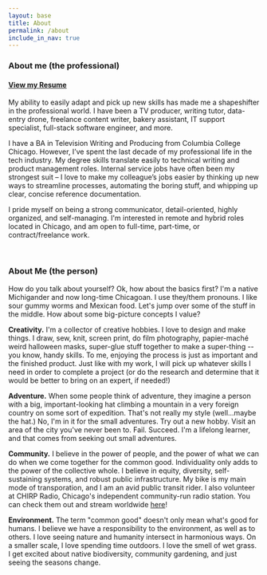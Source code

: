 ```yaml
---
layout: base
title: About
permalink: /about
include_in_nav: true
---
```


<div class="post-content" markdown=1>
<div class="content" markdown=1>

### About me (the professional)

<h4><a class="resume" href="img/Charlie_Smith_Base_Resume.pdf" data-fancybox="gallery">View my Resume</a></h4>

My ability to easily adapt and pick up new skills has made me a shapeshifter in the professional world. I have been a TV producer, writing tutor, data-entry drone, freelance content writer, bakery assistant, IT support specialist, full-stack software engineer, and more.

I have a BA in Television Writing and Producing from Columbia College Chicago. However, I’ve spent the last decade of my professional life in the tech industry. My degree skills translate easily to technical writing and product management roles. Internal service jobs have often been my strongest suit – I love to make my colleague’s jobs easier by thinking up new ways to streamline processes, automating the boring stuff, and whipping up clear, concise reference documentation.

I pride myself on being a strong communicator, detail-oriented, highly organized, and self-managing. I'm interested in remote and hybrid roles located in Chicago, and am open to full-time, part-time, or contract/freelance work.

<br>

### About Me (the person)

How do you talk about yourself? Ok, how about the basics first? I'm a native Michigander and now long-time Chicagoan. I use they/them pronouns. I like sour gummy worms and Mexican food. Let's jump over some of the stuff in the middle. How about some big-picture concepts I value?

**Creativity.** I'm a collector of creative hobbies. I love to design and make things. I draw, sew, knit, screen print, do film photography, papier-maché weird halloween masks, super-glue stuff together to make a super-thing -- you know, handy skills. To me, enjoying the process is just as important and the finished product. Just like with my work, I will pick up whatever skills I need in order to complete a project (or do the research and determine that it would be better to bring on an expert, if needed!)

**Adventure.** When some people think of adventure, they imagine a person with a big, important-looking hat climbing a mountain in a very foreign country on some sort of expedition. That's not really my style (well...maybe the hat.) No, I'm in it for the small adventures. Try out a new hobby. Visit an area of the city you've never been to. Fail. Succeed. I'm a lifelong learner, and that comes from seeking out small adventures.

**Community.** I believe in the power of people, and the power of what we can do when we come together for the common good. Individuality only adds to the power of the collective whole. I believe in equity, diversity, self-sustaining systems, and robust public infrastructure. My bike is my main mode of transporation, and I am an avid public transit rider. I also volunteer at CHIRP Radio, Chicago's independent community-run radio station. You can check them out and stream worldwide [here](http://chirpradio.org)!

**Environment.** The term "common good" doesn't only mean what's good for humans. I believe we have a responsibility to the environment, as well as to others. I love seeing nature and humanity intersect in harmonious ways. On a smaller scale, I love spending time outdoors. I love the smell of wet grass. I get excited about native biodiversity, community gardening, and just seeing the seasons change.

</div>
</div>
<script src="../assets/activate_fancybox.js"></script>